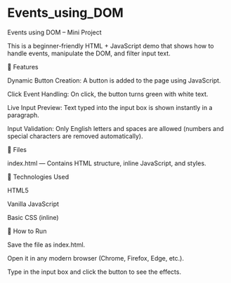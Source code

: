 # Events_using_DOM
Events using DOM – Mini Project

This is a beginner-friendly HTML + JavaScript demo that shows how to handle events, manipulate the DOM, and filter input text.

🎯 Features

Dynamic Button Creation: A button is added to the page using JavaScript.

Click Event Handling: On click, the button turns green with white text.

Live Input Preview: Text typed into the input box is shown instantly in a paragraph.

Input Validation: Only English letters and spaces are allowed (numbers and special characters are removed automatically).

📂 Files

index.html — Contains HTML structure, inline JavaScript, and styles.

🧰 Technologies Used

HTML5

Vanilla JavaScript

Basic CSS (inline)

🚀 How to Run

Save the file as index.html.

Open it in any modern browser (Chrome, Firefox, Edge, etc.).

Type in the input box and click the button to see the effects.
